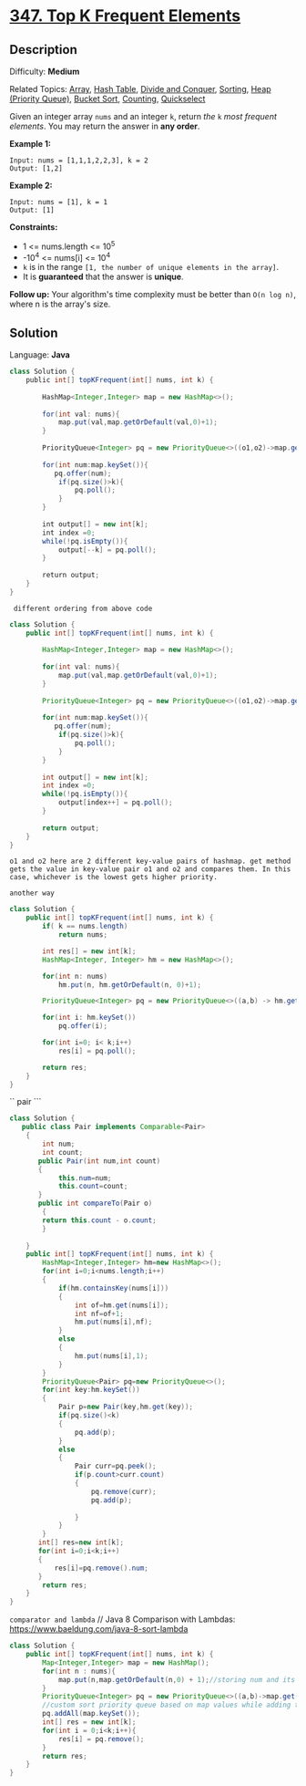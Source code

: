 # [347\. Top K Frequent Elements](https://leetcode.com/problems/top-k-frequent-elements/)

## Description

Difficulty: **Medium**  

Related Topics: [Array](https://leetcode.com/tag/array/), [Hash Table](https://leetcode.com/tag/hash-table/), [Divide and Conquer](https://leetcode.com/tag/divide-and-conquer/), [Sorting](https://leetcode.com/tag/sorting/), [Heap (Priority Queue)](https://leetcode.com/tag/heap-priority-queue/), [Bucket Sort](https://leetcode.com/tag/bucket-sort/), [Counting](https://leetcode.com/tag/counting/), [Quickselect](https://leetcode.com/tag/quickselect/)


Given an integer array `nums` and an integer `k`, return _the_ `k` _most frequent elements_. You may return the answer in **any order**.

**Example 1:**

```
Input: nums = [1,1,1,2,2,3], k = 2
Output: [1,2]
```

**Example 2:**

```
Input: nums = [1], k = 1
Output: [1]
```

**Constraints:**

*   1 <= nums.length <= 10<sup>5</sup>
*   -10<sup>4</sup> <= nums[i] <= 10<sup>4</sup>
*   `k` is in the range `[1, the number of unique elements in the array]`.
*   It is **guaranteed** that the answer is **unique**.

**Follow up:** Your algorithm's time complexity must be better than `O(n log n)`, where n is the array's size.


## Solution

Language: **Java**

```java
class Solution {
    public int[] topKFrequent(int[] nums, int k) {
        
        HashMap<Integer,Integer> map = new HashMap<>();
        
        for(int val: nums){
            map.put(val,map.getOrDefault(val,0)+1);
        }
        
        PriorityQueue<Integer> pq = new PriorityQueue<>((o1,o2)->map.get(o1)-map.get(o2));
        
        for(int num:map.keySet()){
           pq.offer(num);
            if(pq.size()>k){
                pq.poll();
            }
        }
        
        int output[] = new int[k];
        int index =0;
        while(!pq.isEmpty()){
            output[--k] = pq.poll();
        }
        
        return output;
    }
}
```


`` different ordering from above code``

```Java 
class Solution {
    public int[] topKFrequent(int[] nums, int k) {
        
        HashMap<Integer,Integer> map = new HashMap<>();
        
        for(int val: nums){
            map.put(val,map.getOrDefault(val,0)+1);
        }
        
        PriorityQueue<Integer> pq = new PriorityQueue<>((o1,o2)->map.get(o1)-map.get(o2));
        
        for(int num:map.keySet()){
           pq.offer(num);
            if(pq.size()>k){
                pq.poll();
            }
        }
        
        int output[] = new int[k];
        int index =0;
        while(!pq.isEmpty()){
            output[index++] = pq.poll();
        }
        
        return output;
    }
}
```
``o1 and o2 here are 2 different key-value pairs of hashmap. get method gets the value in key-value pair o1 and o2 and compares them. In this case, whichever is the lowest gets higher priority.``



`` another way ``

```java
class Solution {
    public int[] topKFrequent(int[] nums, int k) {
        if( k == nums.length)
            return nums;

        int res[] = new int[k];
        HashMap<Integer, Integer> hm = new HashMap<>();

        for(int n: nums)
            hm.put(n, hm.getOrDefault(n, 0)+1);

        PriorityQueue<Integer> pq = new PriorityQueue<>((a,b) -> hm.get(b) - hm.get(a));

        for(int i: hm.keySet())
            pq.offer(i);

        for(int i=0; i< k;i++)
            res[i] = pq.poll();

        return res;
    }
}
```





`` pair ```


```java
class Solution {
   public class Pair implements Comparable<Pair>
    {
        int num;
        int count;
       public Pair(int num,int count)
       {
            this.num=num;
            this.count=count;
       }
       public int compareTo(Pair o)
        {
        return this.count - o.count;
        }
         
    }
    public int[] topKFrequent(int[] nums, int k) {
        HashMap<Integer,Integer> hm=new HashMap<>();
        for(int i=0;i<nums.length;i++)
        {
            if(hm.containsKey(nums[i]))
            {
                int of=hm.get(nums[i]);
                int nf=of+1;
                hm.put(nums[i],nf);
            }
            else
            {
                hm.put(nums[i],1);
            }
        }
        PriorityQueue<Pair> pq=new PriorityQueue<>();
        for(int key:hm.keySet())
        {
            Pair p=new Pair(key,hm.get(key));
            if(pq.size()<k)
            {
                pq.add(p);
            }
            else
            {
                Pair curr=pq.peek();
                if(p.count>curr.count)
                {
                    pq.remove(curr);
                    pq.add(p);
                
                }
            }
        }
       int[] res=new int[k];
       for(int i=0;i<k;i++)
       {
           res[i]=pq.remove().num;
       }
        return res;
    }
}
```


``comparator and lambda``
// Java 8 Comparison with Lambdas: https://www.baeldung.com/java-8-sort-lambda

```java
class Solution {
    public int[] topKFrequent(int[] nums, int k) {
        Map<Integer,Integer> map = new HashMap();
        for(int n : nums){
            map.put(n,map.getOrDefault(n,0) + 1);//storing num and its freq
        }
        PriorityQueue<Integer> pq = new PriorityQueue<>((a,b)->map.get(b) - map.get(a));
        //custom sort priority queue based on map values while adding the records to pq
        pq.addAll(map.keySet());
        int[] res = new int[k];
        for(int i = 0;i<k;i++){
            res[i] = pq.remove();
        }
        return res;
    }
}

```

